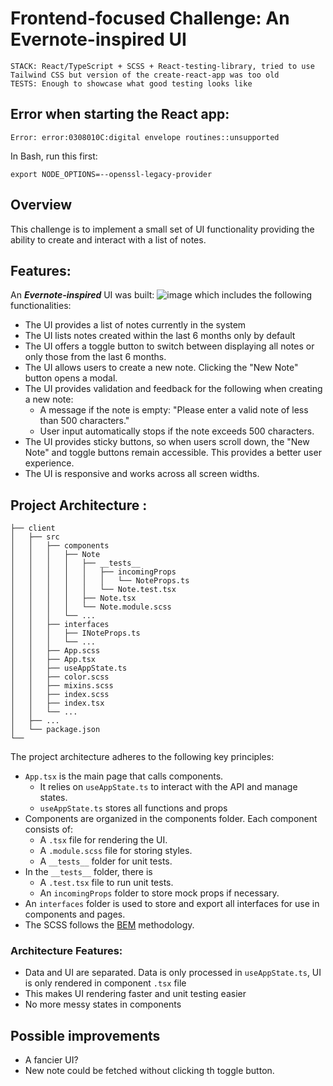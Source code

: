 # Frontend-focused Challenge: An Evernote-inspired UI

```
STACK: React/TypeScript + SCSS + React-testing-library, tried to use Tailwind CSS but version of the create-react-app was too old
TESTS: Enough to showcase what good testing looks like
```

## Error when starting the React app: 
```
Error: error:0308010C:digital envelope routines::unsupported
```
In Bash, run this first: 
```
export NODE_OPTIONS=--openssl-legacy-provider
```

## Overview

This challenge is to implement a small set of UI functionality providing the ability to create and interact with a list of notes.

## Features:

An **_Evernote-inspired_** UI was built:
![image](https://github.com/xiaohan-du/coding-challenge/assets/16627563/ff962407-092f-410b-90a1-19a052a408eb)
which includes the following functionalities:

- The UI provides a list of notes currently in the system
- The UI lists notes created within the last 6 months only by default
- The UI offers a toggle button to switch between displaying all notes or only those from the last 6 months.
- The UI allows users to create a new note. Clicking the "New Note" button opens a modal.
- The UI provides validation and feedback for the following when creating a new note:
  - A message if the note is empty: "Please enter a valid note of less than 500 characters."
  - User input automatically stops if the note exceeds 500 characters.
- The UI provides sticky buttons, so when users scroll down, the "New Note" and toggle buttons remain accessible. This provides a better user experience.
- The UI is responsive and works across all screen widths.

## Project Architecture :

```
├── client
│   ├── src
│   │   ├── components
│   │   │   ├── Note
│   │   │   │   ├── __tests__
│   │   │   │   │   ├── incomingProps
│   │   │   │   │   │   └── NoteProps.ts
│   │   │   │   │   └── Note.test.tsx
│   │   │   │   ├── Note.tsx
│   │   │   │   └── Note.module.scss
│   │   │   └── ...
│   │   ├── interfaces
│   │   │   ├── INoteProps.ts
│   │   │   └── ...
│   │   ├── App.scss
│   │   ├── App.tsx
│   │   ├── useAppState.ts
│   │   ├── color.scss
│   │   ├── mixins.scss
│   │   ├── index.scss
│   │   ├── index.tsx
│   │   └── ...
│   ├── ...
│   └── package.json
└── 
```

The project architecture adheres to the following key principles:

- `App.tsx` is the main page that calls components.
  - It relies on `useAppState.ts` to interact with the API and manage states.
  - `useAppState.ts` stores all functions and props
- Components are organized in the components folder. Each component consists of:
  - A `.tsx` file for rendering the UI.
  - A `.module.scss` file for storing styles.
  - A `__tests__` folder for unit tests.
- In the `__tests__` folder, there is
  - A `.test.tsx` file to run unit tests.
  - An `incomingProps` folder to store mock props if necessary.
- An `interfaces` folder is used to store and export all interfaces for use in components and pages.
- The SCSS follows the [BEM](https://getbem.com/) methodology.
 
### Architecture Features:
- Data and UI are separated. Data is only processed in `useAppState.ts`, UI is only rendered in component `.tsx` file
- This makes UI rendering faster and unit testing easier
- No more messy states in components

## Possible improvements
- A fancier UI?
- New note could be fetched without clicking th toggle button.
